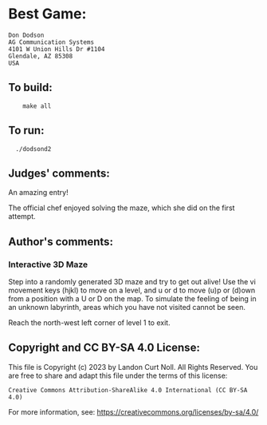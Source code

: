 # Best Game:

    Don Dodson
    AG Communication Systems
    4101 W Union Hills Dr #1104
    Glendale, AZ 85308 
    USA

## To build:

        make all

## To run:

	  ./dodsond2


## Judges' comments:

An amazing entry!

The official chef enjoyed solving the maze, which she did on the first
attempt.

## Author's comments:

### Interactive 3D Maze

Step into a randomly generated 3D maze and try to get out alive!
Use the vi movement keys (hjkl) to move on a level, and u or d
to move (u)p or (d)own from a position with a U or D on the
map.  To simulate the feeling of being in an unknown labyrinth,
areas which you have not visited cannot be seen.

Reach the north-west left corner of level 1 to exit.

## Copyright and CC BY-SA 4.0 License:

This file is Copyright (c) 2023 by Landon Curt Noll.  All Rights Reserved.
You are free to share and adapt this file under the terms of this license:

    Creative Commons Attribution-ShareAlike 4.0 International (CC BY-SA 4.0)

For more information, see: https://creativecommons.org/licenses/by-sa/4.0/
